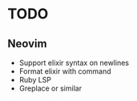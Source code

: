 # TODO

## Neovim

* Support elixir syntax on newlines
* Format elixir with command
* Ruby LSP
* Greplace or similar
